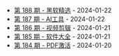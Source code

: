 * [第 188 期 - 黑软精选](https://day.tsq360.cf/posts/188-黑软精选) - 2024-01-22
* [第 187 期 - AI工具](https://day.tsq360.cf/posts/187-AI工具) - 2024-01-22
* [第 186 期 - 视频剪辑](https://day.tsq360.cf/posts/186-视频剪辑) - 2024-01-21
* [第 185 期 - 软件大全](https://day.tsq360.cf/posts/185-软件大全) - 2024-01-21
* [第 184 期 - PDF激活](https://day.tsq360.cf/posts/184-PDF激活) - 2024-01-20
